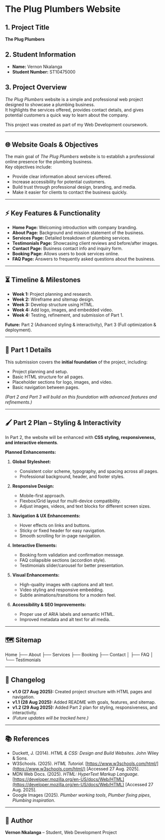 # The Plug Plumbers Website

## 1. Project Title
**The Plug Plumbers**

## 2. Student Information
- **Name:** Vernon Nkalanga  
- **Student Number:** ST10475000  

## 3. Project Overview
*The Plug Plumbers* website is a simple and professional web project designed to showcase a plumbing business.  
It highlights the services offered, provides contact details, and gives potential customers a quick way to learn about the company.  

This project was created as part of my Web Development coursework.

---

## 🌐 Website Goals & Objectives
The main goal of *The Plug Plumbers* website is to establish a professional online presence for the plumbing business.  
Key objectives include:  
- Provide clear information about services offered.  
- Increase accessibility for potential customers.  
- Build trust through professional design, branding, and media.  
- Make it easier for clients to contact the business quickly.  

---

## ⚡ Key Features & Functionality
- **Home Page:** Welcoming introduction with company branding.  
- **About Page:** Background and mission statement of the business.  
- **Services Page:** Detailed breakdown of plumbing services.  
- **Testimonials Page:** Showcasing client reviews and before/after images.  
- **Contact Page:** Business contact info and inquiry form.  
- **Booking Page:** Allows users to book services online.  
- **FAQ Page:** Answers to frequently asked questions about the business.  

---

## ⏳ Timeline & Milestones
- **Week 1:** Project planning and research.  
- **Week 2:** Wireframe and sitemap design.  
- **Week 3:** Develop structure using HTML.  
- **Week 4:** Add logo, images, and embedded video.  
- **Week 4:** Testing, refinement, and submission of Part 1.  

**Future:** Part 2 (Advanced styling & interactivity), Part 3 (Full optimization & deployment).  

---

## 📑 Part 1 Details
This submission covers the **initial foundation** of the project, including:  
- Project planning and setup.  
- Basic HTML structure for all pages.  
- Placeholder sections for logo, images, and video.  
- Basic navigation between pages.  

*(Part 2 and Part 3 will build on this foundation with advanced features and refinements.)*  

---

## 🖌️ Part 2 Plan – Styling & Interactivity
In Part 2, the website will be enhanced with **CSS styling, responsiveness, and interactive elements**.  

**Planned Enhancements:**  
1. **Global Stylesheet:**  
   - Consistent color scheme, typography, and spacing across all pages.  
   - Professional background, header, and footer styles.  

2. **Responsive Design:**  
   - Mobile-first approach.  
   - Flexbox/Grid layout for multi-device compatibility.  
   - Adjust images, videos, and text blocks for different screen sizes.  

3. **Navigation & UX Enhancements:**  
   - Hover effects on links and buttons.  
   - Sticky or fixed header for easy navigation.  
   - Smooth scrolling for in-page navigation.  

4. **Interactive Elements:**  
   - Booking form validation and confirmation message.  
   - FAQ collapsible sections (accordion style).  
   - Testimonials slider/carousel for better presentation.  

5. **Visual Enhancements:**  
   - High-quality images with captions and alt text.  
   - Video styling and responsive embedding.  
   - Subtle animations/transitions for a modern feel.  

6. **Accessibility & SEO Improvements:**  
   - Proper use of ARIA labels and semantic HTML.  
   - Improved metadata and alt text for all media.  

---

## 🗺️ Sitemap
Home
├── About
├── Services
├── Booking
├── Contact
│ ├── FAQ
│ └── Testimonials

---

## 📝 Changelog
- **v1.0 (27 Aug 2025):** Created project structure with HTML pages and navigation.  
- **v1.1 (28 Aug 2025):** Added README with goals, features, and sitemap.  
- **v1.2 (29 Aug 2025):** Added Part 2 plan for styling, responsiveness, and interactivity.  
- *(Future updates will be tracked here.)*  

---

## 📚 References
- Duckett, J. (2014). *HTML & CSS: Design and Build Websites*. John Wiley & Sons.  
- W3Schools. (2025). *HTML Tutorial*. [https://www.w3schools.com/html/](https://www.w3schools.com/html/) [Accessed 27 Aug. 2025].  
- MDN Web Docs. (2025). *HTML: HyperText Markup Language*. [https://developer.mozilla.org/en-US/docs/Web/HTML](https://developer.mozilla.org/en-US/docs/Web/HTML) [Accessed 27 Aug. 2025].  
- Google Images (2025). *Plumber working tools*, *Plumber fixing pipes*, *Plumbing inspiration*.  

---

## 👤 Author
**Vernon Nkalanga** – Student, Web Development Project  

